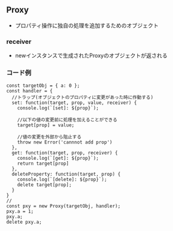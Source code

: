 ## Proxy
- プロパティ操作に独自の処理を追加するためのオブジェクト

### receiver
- newインスタンスで生成されたProxyのオブジェクトが返される

### コード例
    const targetObj = { a: 0 };
    const handler = {
      //トラップ(オブジェクトのプロパティに変更があった時に作動する)
      set: function(target, prop, value, receiver) {
        console.log(`[set]: ${prop}`);
    
        //以下の値の変更前に処理を加えることができる
        target[prop] = value;
    
        //値の変更を外部から阻止する
        throw new Error('cannnot add prop')
      },
      get: function(target, prop, receiver) {
        console.log(`[get]: ${prop}`);
        return target[prop]
      },
      deleteProperty: function(target, prop) {
        console.log(`[delete]: ${prop}`);
        delete target[prop];
      }
    }
    //
    const pxy = new Proxy(targetObj, handler);
    pxy.a = 1;
    pxy.a;
    delete pxy.a;
